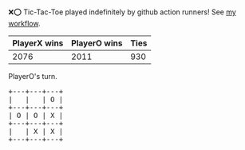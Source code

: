 :x::o: Tic-Tac-Toe played indefinitely by github action runners! See [my workflow](.github/workflows/play.yaml).

|PlayerX wins|PlayerO wins|Ties|
|-|-|-|
|2076|2011|930|

PlayerO's turn.

<pre>
+---+---+---+
|   |   | O |
+---+---+---+
| O | O | X |
+---+---+---+
|   | X | X |
+---+---+---+
</pre>
